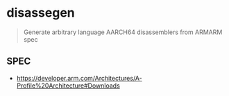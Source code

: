 # disassegen

> Generate arbitrary language AARCH64 disassemblers from ARMARM spec


## SPEC

- <https://developer.arm.com/Architectures/A-Profile%20Architecture#Downloads>